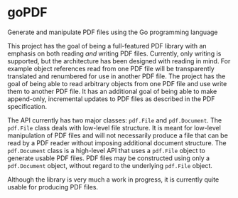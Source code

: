 goPDF
=====

Generate and manipulate PDF files using the Go programming language

This project has the goal of being a full-featured PDF library with an
emphasis on both reading *and* writing PDF files.  Currently, only
writing is supported, but the architecture has been designed with
reading in mind.  For example object references read from one PDF file
will be transparently translated and renumbered for use in another PDF
file.  The project has the goal of being able to read arbitrary
objects from one PDF file and use write them to another PDF file.  It
has an additional goal of being able to make append-only, incremental
updates to PDF files as described in the PDF specification.

The API currently has two major classes: `pdf.File` and `pdf.Document`.
The `pdf.File` class deals with low-level file structure.  It is meant
for low-level manipulation of PDF files and will not necessarily
produce a file that can be read by a PDF reader without imposing
additional document structure.  The `pdf.Document` class is a high-level
API that uses a `pdf.File` object to generate usable PDF files.  PDF
files may be constructed using only a `pdf.Document` object, without
regard to the underlying `pdf.File` object.

Although the library is very much a work in progress, it is currently
quite usable for producing PDF files.
